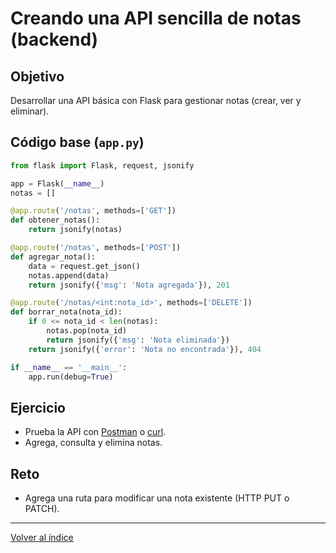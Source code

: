 # Creando una API sencilla de notas (backend)

## Objetivo
Desarrollar una API básica con Flask para gestionar notas (crear, ver y eliminar).

## Código base (`app.py`)
```python
from flask import Flask, request, jsonify

app = Flask(__name__)
notas = []

@app.route('/notas', methods=['GET'])
def obtener_notas():
    return jsonify(notas)

@app.route('/notas', methods=['POST'])
def agregar_nota():
    data = request.get_json()
    notas.append(data)
    return jsonify({'msg': 'Nota agregada'}), 201

@app.route('/notas/<int:nota_id>', methods=['DELETE'])
def borrar_nota(nota_id):
    if 0 <= nota_id < len(notas):
        notas.pop(nota_id)
        return jsonify({'msg': 'Nota eliminada'})
    return jsonify({'error': 'Nota no encontrada'}), 404

if __name__ == '__main__':
    app.run(debug=True)
```

## Ejercicio
- Prueba la API con [Postman](https://www.postman.com/) o [curl](https://curl.se/).
- Agrega, consulta y elimina notas.

## Reto
- Agrega una ruta para modificar una nota existente (HTTP PUT o PATCH).

---
[Volver al índice](../../README.md)